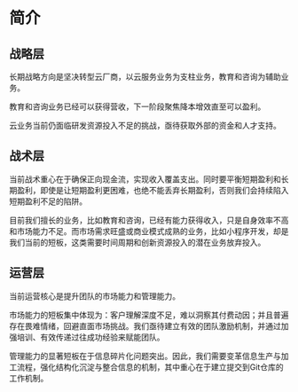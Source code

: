 # 简介

## 战略层

长期战略方向是坚决转型云厂商，以云服务业务为支柱业务，教育和咨询为辅助业务。

教育和咨询业务已经可以获得营收，下一阶段聚焦降本增效直至可以盈利。

云业务当前仍面临研发资源投入不足的挑战，亟待获取外部的资金和人才支持。

## 战术层

​​当前战术重心在于确保正向现金流，实现收入覆盖支出。同时要平衡短期盈利和长期盈利，即使是让短期盈利更困难，也绝不能丢弃长期盈利，否则我们会持续陷入短期盈利不足的陷阱。

目前我们擅长的业务，比如教育和咨询，已经有能力获得收入，只是自身效率不高和市场能力不足。而市场需求旺盛或商业模式成熟的业务，比如小程序开发，却是我们当前的短板，这类需要时间周期和创新资源投入的潜在业务放弃投入。​

## 运营层

​​当前运营核心是提升团队的市场能力和管理能力。

市场能力的短板集中体现为：客户理解深度不足，难以洞察其付费动因；并且普遍存在畏难情绪，回避直面市场挑战。​​我们亟待建立有效的团队激励机制，并通过加强培训、有效传递过往成功经验来赋能团队。

管理能力的显著短板在于信息碎片化问题突出。因此，我们需要变革信息生产与加工流程，强化结构化沉淀与整合信息的机制，其中重心在于建立提交到Git仓库的工作机制。​
